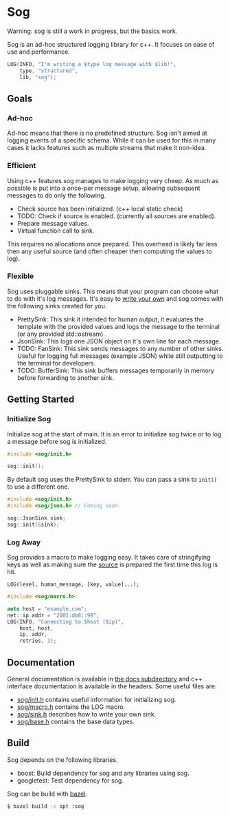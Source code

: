 # Sog

Warning: sog is still a work in progress, but the basics work.

Sog is an ad-hoc structured logging library for c++. It focuses on ease of use and performance.

```c++
LOG(INFO, "I'm writing a $type log message with $lib!",
	type, "structured",
	lib, "sog");
```

## Goals

### Ad-hoc

Ad-hoc means that there is no predefined structure. Sog isn't aimed at logging events of a specific schema. While it can be used for this in many cases it lacks features such as multiple streams that make it non-idea.

### Efficient

Using c++ features sog manages to make logging very cheep. As much as possible is put into a once-per message setup, allowing subsequent messages to do only the following.

- Check source has been initialized. (c++ local static check)
- TODO: Check if source is enabled. (currently all sources are enabled).
- Prepare message values.
- Virtual function call to sink.

This requires no allocations once prepared. This overhead is likely far less then any useful source (and often cheaper then computing the values to log).

### Flexible

Sog uses pluggable sinks. This means that your program can choose what to do with it's log messages. It's easy to [write your own](sog/sink.h) and sog comes with the following sinks created for you.
- PrettySink: This sink it intended for human output, it evaluates the template with the provided values and logs the message to the terminal (or any provided std::ostream).
- JsonSink: This logs one JSON object on it's own line for each message.
- TODO: FanSink: This sink sends messages to any number of other sinks. Useful for logging full messages (example JSON) while still outputting to the terminal for developers.
- TODO: BufferSink: This sink buffers messages temporarily in memory before forwarding to another sink.

## Getting Started

### Initialize Sog

Initialize sog at the start of main. It is an error to initialize sog twice or to log a message before sog is initialized.

```c++
#include <sog/init.h>

sog::init();
```

By default sog uses the PrettySink to stderr. You can pass a sink to `init()` to use a different one.

```c++
#include <sog/init.h>
#include <sog/json.h> // Coming soon.

sog::JsonSink sink;
sog::init(&sink);
```

### Log Away

Sog provides a macro to make logging easy. It takes care of stringifying keys as well as making sure the [source](docs/glossary.md#source) is prepared the first time this log is hit.

```
LOG(level, human_message, [key, value]...);
```

```c++
#include <sog/macro.h>

auto host = "example.com";
net::ip addr = "2001:db8::99";
LOG(INFO, "Connecting to $host ($ip)",
	host, host,
	ip, addr,
	retries, 3);
```

## Documentation

General documentation is available in [the docs subdirectory](docs/) and c++ interface documentation is available in the headers. Some useful files are:
- [sog/init.h](sog/init.h) contains useful information for initializing sog.
- [sog/macro.h](sog/macro.h) contains the LOG macro.
- [sog/sink.h](sog/sink.h) describes how to write your own sink.
- [sog/base.h](sog/base.h) contains the base data types.

## Build

Sog depends on the following libraries.
- boost: Build dependency for sog and any libraries using sog.
- googletest: Test dependency for sog.

Sog can be build with [bazel](https://bazel.build).

```sh
$ bazel build -c opt :sog
```
